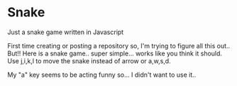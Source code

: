 # Snake
Just a snake game written in Javascript

First time creating or posting a repository so, I'm trying to figure all this out..
But!! Here is a snake game.. super simple... works like you think it should.
Use j,i,k,l to move the snake instead of arrow or a,w,s,d.

My "a" key seems to be acting funny so... I didn't want to use it..
